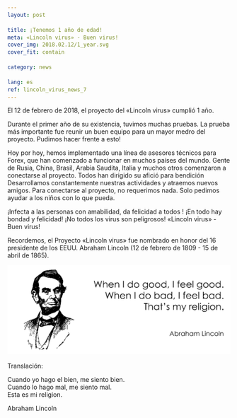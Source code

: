 ```yaml
---
layout: post

title: ¡Tenemos 1 año de edad!
meta: «Lincoln virus» - Buen virus!
cover_img: 2018.02.12/1_year.svg
cover_fit: contain

category: news

lang: es
ref: lincoln_virus_news_7
---
```


El 12 de febrero de 2018, el proyecto del «Lincoln virus» cumplió 1 año.

Durante el primer año de su existencia, tuvimos muchas pruebas.
La prueba más importante fue reunir un buen equipo para un mayor medro del proyecto.
Pudimos hacer frente a esto!

Hoy por hoy, hemos implementado una línea de asesores técnicos para Forex, que han comenzado a funcionar en muchos países del mundo.
Gente de Rusia, China, Brasil, Arabia Saudita, Italia y muchos otros comenzaron a conectarse al proyecto.
Todos han dirigido su afició para bendición
Desarrollamos constantemente nuestras actividades y atraemos nuevos amigos.
Para conectarse al proyecto, no requerimos nada.
Solo pedimos ayudar a los niños con lo que pueda.

¡Infecta a las personas con amabilidad, da felicidad a todos !
¡En todo hay bondad y felicidad!
¡No todos los virus son peligrosos!
«Lincoln virus» - Buen virus!

Recordemos, el Proyecto «Lincoln virus» fue nombrado en honor del 16 presidente de los EEUU. Abraham Lincoln (12 de febrero de 1809 - 15 de abril de 1865).

<a data-fancybox="gallery" href="/img/news/2018.02.12/Lincoln.svg"><img src="/img/news/2018.02.12/Lincoln.svg" alt=""></a>

Translación:  

Cuando yo hago el bien, me siento bien.  
Cuando lo hago mal, me siento mal.  
Esta es mi religion.  

Abraham Lincoln
